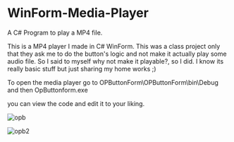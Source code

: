 # WinForm-Media-Player
A C# Program to play a MP4 file.

This is a MP4 player I made in C# WinForm.
This was a class project only that they ask me to do the button's logic and not make it actually play some audio file.
So I said to myself why not make it playable?, so I did. I know its really basic stuff but just sharing my home works ;)

To open the media player go to OPButtonForm\OPButtonForm\bin\Debug and then OpButtonform.exe

you can view the code and edit it to your liking.


![opb](https://user-images.githubusercontent.com/80118008/125911536-36f37850-81d7-47ab-a285-0348afd7f339.PNG)

![opb2](https://user-images.githubusercontent.com/80118008/125915309-31ec9098-9703-4ee0-896b-4cf5f982bf1f.PNG)
